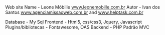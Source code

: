 Web site 
Name - Leone Móbille www.leonemobille.com.br
Autor - Ivan dos Santos www.agenciamissaoweb.com.br and www.helptask.com.br

Database -  My Sql
Frontend - Html5, css/css3, Jquery, Javascript
Plugins/bibliotecas - Fontawesome, OAS
Backend - PHP 
Padrão MVC
